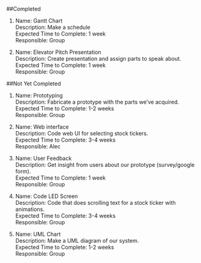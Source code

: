 ##Completed
1. Name: Gantt Chart  
   Description: Make a schedule   
   Expected Time to Complete: 1 week  
   Responsible: Group  

2. Name: Elevator Pitch Presentation  
   Description: Create presentation and assign parts to speak about.  
   Expected Time to Complete: 1 week  
   Responsible: Group  

##Not Yet Completed
1. Name: Prototyping  
   Description: Fabricate a prototype with the parts we’ve acquired.  
   Expected Time to Complete: 1-2 weeks  
   Responsible: Group  

2. Name: Web interface  
   Description: Code web UI for selecting stock tickers.  
   Expected Time to Complete: 3-4 weeks  
   Responsible: Alec  

3. Name: User Feedback  
   Description: Get insight from users about our prototype (survey/google form).  
   Expected Time to Complete: 1 week  
   Responsible: Group  

4. Name: Code LED Screen  
   Description: Code that does scrolling text for a stock ticker with animations.  
   Expected Time to Complete: 3-4 weeks  
   Responsible: Group  

5. Name: UML Chart  
   Description: Make a UML diagram of our system.  
   Expected Time to Complete: 1-2 weeks  
   Responsible: Group  
